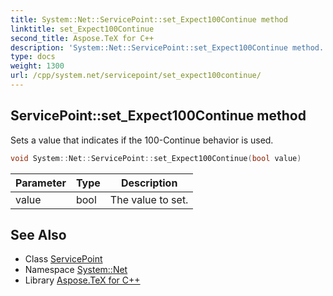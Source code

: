 ```yaml
---
title: System::Net::ServicePoint::set_Expect100Continue method
linktitle: set_Expect100Continue
second_title: Aspose.TeX for C++
description: 'System::Net::ServicePoint::set_Expect100Continue method. Sets a value that indicates if the 100-Continue behavior is used in C++.'
type: docs
weight: 1300
url: /cpp/system.net/servicepoint/set_expect100continue/
---
```

## ServicePoint::set_Expect100Continue method


Sets a value that indicates if the 100-Continue behavior is used.

```cpp
void System::Net::ServicePoint::set_Expect100Continue(bool value)
```


| Parameter | Type | Description |
| --- | --- | --- |
| value | bool | The value to set. |

## See Also

* Class [ServicePoint](../)
* Namespace [System::Net](../../)
* Library [Aspose.TeX for C++](../../../)
